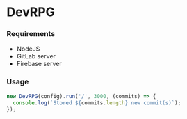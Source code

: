 # DevRPG

### Requirements
- NodeJS
- GitLab server
- Firebase server

### Usage

```js
new DevRPG(config).run('/', 3000, (commits) => {
  console.log(`Stored ${commits.length} new commit(s)`);
});
```
